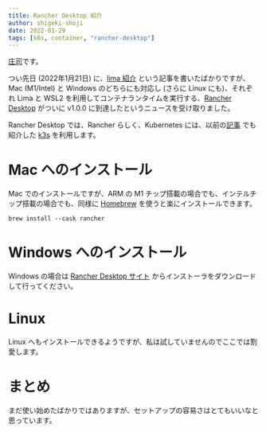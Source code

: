 ```yaml
---
title: Rancher Desktop 紹介
author: shigeki-shoji
date: 2022-01-29
tags: [k8s, container, "rancher-desktop"]
---
```


[庄司](https://github.com/edward-mamezou)です。

つい先日 (2022年1月21日) に、[lima 紹介](/blogs/2022/01/21/lima/) という記事を書いたばかりですが、Mac (M1/Intel) と Windows のどちらにも対応し (さらに Linux にも)、それぞれ Lima と WSL2 を利用してコンテナランタイムを実行する、[Rancher Desktop](https://rancherdesktop.io/) がついに v1.0.0 に到達したというニュースを受け取りました。

Rancher Desktop では、Rancher らしく、Kubernetes には、以前の[記事](/blogs/2022/01/03/dapr-on-jetson-nano-with-k3s/) でも紹介した [k3s](https://k3s.io/) を利用します。

# Mac へのインストール

Mac でのインストールですが、ARM の M1 チップ搭載の場合でも、インテルチップ搭載の場合でも、同様に [Homebrew](https://brew.sh/index_ja) を使うと楽にインストールできます。

```shell
brew install --cask rancher
```

# Windows へのインストール

Windows の場合は [Rancher Desktop サイト](https://rancherdesktop.io/) からインストーラをダウンロードして行ってください。

# Linux

Linux へもインストールできるようですが、私は試していませんのでここでは割愛します。

# まとめ

まだ使い始めたばかりではありますが、セットアップの容易さはとてもいいなと思っています。
